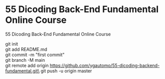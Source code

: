 # 55 Dicoding Back-End Fundamental Online Course 
55 Dicoding Back-End Fundamental Online Course

git init\
git add README.md\
git commit -m "first commit"\
git branch -M main\
git remote add origin https://github.com/ygautomo/55-dicoding-backend-fundamental.git\
git push -u origin master
